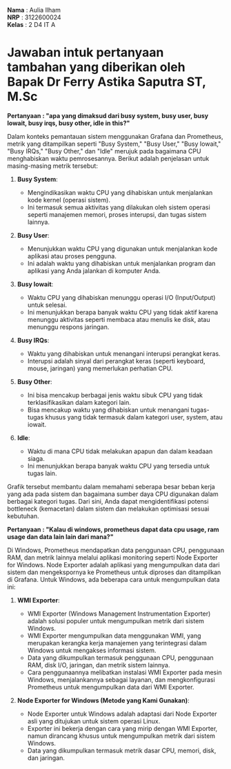 **Nama** : Aulia Ilham </br>
**NRP** : 3122600024 </br>
**Kelas** : 2 D4 IT A </br>


# Jawaban intuk pertanyaan tambahan yang diberikan oleh Bapak Dr Ferry Astika Saputra ST, M.Sc	
**Pertanyaan : "apa yang dimaksud dari busy system, busy user, busy lowait, busy irqs, busy other, idle in this?"**

Dalam konteks pemantauan sistem menggunakan Grafana dan Prometheus, metrik yang ditampilkan seperti "Busy System," "Busy User," "Busy Iowait," "Busy IRQs," "Busy Other," dan "Idle" merujuk pada bagaimana CPU menghabiskan waktu pemrosesannya. Berikut adalah penjelasan untuk masing-masing metrik tersebut:

1. **Busy System**:
   - Mengindikasikan waktu CPU yang dihabiskan untuk menjalankan kode kernel (operasi sistem).
   - Ini termasuk semua aktivitas yang dilakukan oleh sistem operasi seperti manajemen memori, proses interupsi, dan tugas sistem lainnya.

2. **Busy User**:
   - Menunjukkan waktu CPU yang digunakan untuk menjalankan kode aplikasi atau proses pengguna.
   - Ini adalah waktu yang dihabiskan untuk menjalankan program dan aplikasi yang Anda jalankan di komputer Anda.

3. **Busy Iowait**:
   - Waktu CPU yang dihabiskan menunggu operasi I/O (Input/Output) untuk selesai.
   - Ini menunjukkan berapa banyak waktu CPU yang tidak aktif karena menunggu aktivitas seperti membaca atau menulis ke disk, atau menunggu respons jaringan.

4. **Busy IRQs**:
   - Waktu yang dihabiskan untuk menangani interupsi perangkat keras.
   - Interupsi adalah sinyal dari perangkat keras (seperti keyboard, mouse, jaringan) yang memerlukan perhatian CPU.

5. **Busy Other**:
   - Ini bisa mencakup berbagai jenis waktu sibuk CPU yang tidak terklasifikasikan dalam kategori lain.
   - Bisa mencakup waktu yang dihabiskan untuk menangani tugas-tugas khusus yang tidak termasuk dalam kategori user, system, atau iowait.

6. **Idle**:
   - Waktu di mana CPU tidak melakukan apapun dan dalam keadaan siaga.
   - Ini menunjukkan berapa banyak waktu CPU yang tersedia untuk tugas lain.

Grafik tersebut membantu dalam memahami seberapa besar beban kerja yang ada pada sistem dan bagaimana sumber daya CPU digunakan dalam berbagai kategori tugas. Dari sini, Anda dapat mengidentifikasi potensi bottleneck (kemacetan) dalam sistem dan melakukan optimisasi sesuai kebutuhan.


**Pertanyaan : "Kalau di windows, prometheus dapat data cpu usage, ram usage dan data lain lain dari mana?"**

Di Windows, Prometheus mendapatkan data penggunaan CPU, penggunaan RAM, dan metrik lainnya melalui aplikasi monitoring seperti Node Exporter for Windows. Node Exporter adalah aplikasi yang mengumpulkan data dari sistem dan mengekspornya ke Prometheus untuk diproses dan ditampilkan di Grafana. Untuk Windows, ada beberapa cara untuk mengumpulkan data ini:

1. **WMI Exporter**:
   - WMI Exporter (Windows Management Instrumentation Exporter) adalah solusi populer untuk mengumpulkan metrik dari sistem Windows.
   - WMI Exporter mengumpulkan data menggunakan WMI, yang merupakan kerangka kerja manajemen yang terintegrasi dalam Windows untuk mengakses informasi sistem.
   - Data yang dikumpulkan termasuk penggunaan CPU, penggunaan RAM, disk I/O, jaringan, dan metrik sistem lainnya.
   - Cara penggunaannya melibatkan instalasi WMI Exporter pada mesin Windows, menjalankannya sebagai layanan, dan mengkonfigurasi Prometheus untuk mengumpulkan data dari WMI Exporter.

2. **Node Exporter for Windows (Metode yang Kami Gunakan)**:
   - Node Exporter untuk Windows adalah adaptasi dari Node Exporter asli yang ditujukan untuk sistem operasi Linux.
   - Exporter ini bekerja dengan cara yang mirip dengan WMI Exporter, namun dirancang khusus untuk mengumpulkan metrik dari sistem Windows.
   - Data yang dikumpulkan termasuk metrik dasar CPU, memori, disk, dan jaringan.
